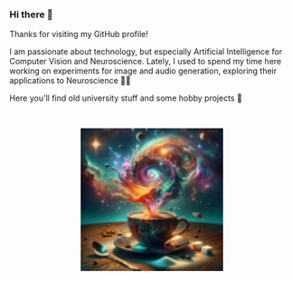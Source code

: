 ### Hi there 👋

Thanks for visiting my GitHub profile!

I am passionate about technology, but especially Artificial Intelligence for Computer Vision and Neuroscience. Lately, I used to spend my time here working on experiments for image and audio generation, exploring their applications to Neuroscience 🧠🚀

Here you'll find old university stuff and some hobby projects 🫶

<br/>
<p align="center">
  <a href="https://raw.githubusercontent.com/pablomm/brainfuck-art/main/docs/assets/coffee.svg">
    <img src="https://raw.githubusercontent.com/pablomm/brainfuck-art/main/docs/assets/coffee.svg" width="50%">
  </a>
</p>
